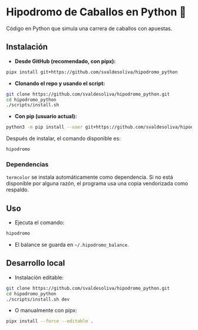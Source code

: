 # Hipodromo de Caballos en Python 🐎

Código en Python que simula una carrera de caballos con apuestas.

## Instalación

- **Desde GitHub (recomendado, con pipx):**
```bash
pipx install git+https://github.com/svaldesoliva/hipodromo_python
```

- **Clonando el repo y usando el script:**
```bash
git clone https://github.com/svaldesoliva/hipodromo_python.git
cd hipodromo_python
./scripts/install.sh
```

- **Con pip (usuario actual):**
```bash
python3 -m pip install --user git+https://github.com/svaldesoliva/hipodromo_python
```

Después de instalar, el comando disponible es:
```bash
hipodromo
```

### Dependencias
`termcolor` se instala automáticamente como dependencia. Si no está disponible por alguna razón, el programa usa una copia vendorizada como respaldo.

## Uso
- Ejecuta el comando:
```bash
hipodromo
```
- El balance se guarda en `~/.hipodromo_balance`.

## Desarrollo local
- Instalación editable:
```bash
git clone https://github.com/svaldesoliva/hipodromo_python.git
cd hipodromo_python
./scripts/install.sh dev
```
- O manualmente con pipx:
```bash
pipx install --force --editable .
```


